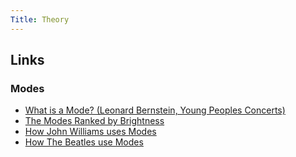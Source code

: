 ```yaml
---
Title: Theory
---
```

## Links

### Modes
- [What is a Mode? (Leonard Bernstein, Young Peoples Concerts)](https://www.youtube.com/watch?v=zkFqFjKZW80)
- [The Modes Ranked by Brightness](https://www.youtube.com/watch?v=jNY_ZCUBmcA)
- [How John Williams uses Modes](https://www.youtube.com/watch?v=RD6bY7WZVxg)
- [How The Beatles use Modes](https://www.youtube.com/watch?v=zY6mtCK9OF4)
